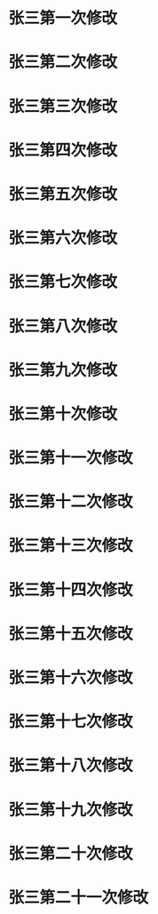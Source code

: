# 张三第一次修改
# 张三第二次修改
# 张三第三次修改
# 张三第四次修改
# 张三第五次修改
# 张三第六次修改
# 张三第七次修改
# 张三第八次修改
# 张三第九次修改
# 张三第十次修改
# 张三第十一次修改
# 张三第十二次修改
# 张三第十三次修改
# 张三第十四次修改
# 张三第十五次修改
# 张三第十六次修改
# 张三第十七次修改
# 张三第十八次修改
# 张三第十九次修改
# 张三第二十次修改
# 张三第二十一次修改